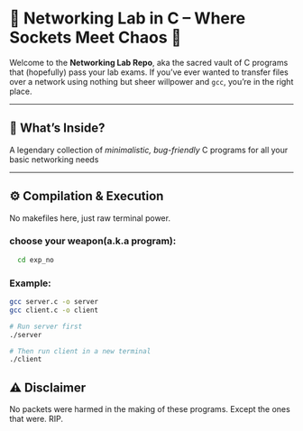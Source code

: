 # 🧪 Networking Lab in C – Where Sockets Meet Chaos 🧠

Welcome to the **Networking Lab Repo**, aka the sacred vault of C programs that (hopefully) pass your lab exams. If you’ve ever wanted to transfer files over a network using nothing but sheer willpower and `gcc`, you’re in the right place.

---

## 💼 What’s Inside?

A legendary collection of *minimalistic, bug-friendly* C programs for all your basic networking needs


---

## ⚙️ Compilation & Execution

No makefiles here, just raw terminal power.

### choose your weapon(a.k.a program):
```bash
  cd exp_no
```

###  Example:
```bash
gcc server.c -o server
gcc client.c -o client

# Run server first
./server

# Then run client in a new terminal
./client

```

## ⚠️ Disclaimer

No packets were harmed in the making of these programs.
Except the ones that were. RIP.
